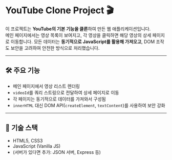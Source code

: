 # YouTube Clone Project 🎬

이 프로젝트는 **YouTube의 기본 기능을 클론**하여 만든 웹 애플리케이션입니다.  
메인 페이지에서는 영상 목록이 보여지고, 각 영상을 클릭하면 해당 영상의 상세 페이지로 이동합니다. 모든 데이터는 **동기적으로 JavaScript를 활용해 가져오고**, DOM 조작도 보안을 고려하여 안전한 방식으로 처리했습니다.

---

## 🛠 주요 기능

- 메인 페이지에서 영상 리스트 렌더링
- `videoId`를 쿼리 스트링으로 전달하여 상세 페이지로 이동
- 각 페이지는 동기적으로 데이터를 가져와서 구성됨
- `innerHTML` 대신 DOM API(`createElement`, `textContent`)를 사용하여 보안 강화

---

## 🧰 기술 스택

- HTML5, CSS3
- JavaScript (Vanilla JS)
- (서버가 있다면 추가: JSON 서버, Express 등)
